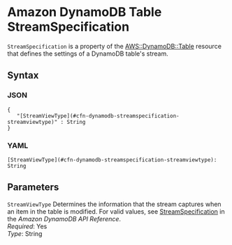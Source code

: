 # Amazon DynamoDB Table StreamSpecification<a name="aws-properties-dynamodb-streamspecification"></a>

`StreamSpecification` is a property of the [AWS::DynamoDB::Table](aws-resource-dynamodb-table.md) resource that defines the settings of a DynamoDB table's stream\.

## Syntax<a name="w4ab1c21c10c99c14c58b5"></a>

### JSON<a name="aws-properties-dynamodb-streamspecification-syntax.json"></a>

```
{
   "[StreamViewType](#cfn-dynamodb-streamspecification-streamviewtype)" : String
}
```

### YAML<a name="aws-properties-dynamodb-streamspecification-syntax.yaml"></a>

```
[StreamViewType](#cfn-dynamodb-streamspecification-streamviewtype): String
```

## Parameters<a name="w4ab1c21c10c99c14c58b7"></a>

`StreamViewType`  <a name="cfn-dynamodb-streamspecification-streamviewtype"></a>
Determines the information that the stream captures when an item in the table is modified\. For valid values, see [StreamSpecification](https://docs.aws.amazon.com/amazondynamodb/latest/APIReference/API_StreamSpecification.html) in the *Amazon DynamoDB API Reference*\.  
*Required*: Yes  
*Type*: String